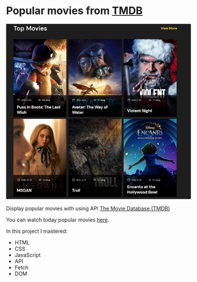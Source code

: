 
# Popular movies from [TMDB](https://www.themoviedb.org/ "https://www.themoviedb.org/")

![1673866021564](image/README/1673866021564.png)

Display popular movies with using API	[The Movie Database (TMDB)](https://www.themoviedb.org/)

You can watch today popular movies [here](https://natalya-safarevich-movies.netlify.app/ " Movies").

In this project I mastered:

* HTML
* CSS
* JavaScript
* API
* Fetch
* DOM

